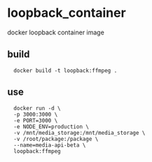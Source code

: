 # loopback_container
docker loopback container image

## build
```
  docker build -t loopback:ffmpeg .
```
## use 
```
  docker run -d \
  -p 3000:3000 \
  -e PORT=3000 \
  -e NODE_ENV=production \
  -v /mnt/media_storage:/mnt/media_storage \
  -v /root/package:/package \
  --name=media-api-beta \
  loopback:ffmpeg
```
